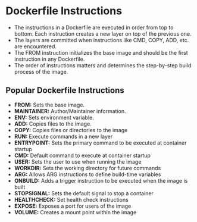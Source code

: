 # Dockerfile Instructions
- The instructions in a Dockerfile are executed in order from top to bottom. Each instruction creates a new layer on top of the previous one.
- The layers are committed when instructions like CMD, COPY, ADD, etc. are encountered.
- The FROM instruction initializes the base image and should be the first instruction in any Dockerfile.
- The order of instructions matters and determines the step-by-step build process of the image.

## Popular Dockerfile Instructions

- **FROM:** Sets the base image.
- **MAINTAINER:** Author/Maintainer information.
- **ENV:** Sets environment variable.
- **ADD:** Copies files to the image.
- **COPY:** Copies files or directories to the image
- **RUN:** Execute commands in a new layer
- **ENTRYPOINT:** Sets the primary command to be executed at container startup
- **CMD:** Default command to execute at container startup
- **USER:** Sets the user to use when running the image
- **WORKDIR:** Sets the working directory for future commands
- **ARG:** Allows ARG instructions to define build-time variables
- **ONBUILD:** Adds a trigger instruction to be executed when the image is built
- **STOPSIGNAL:** Sets the default signal to stop a container
- **HEALTHCHECK:** Set health check instructions
- **EXPOSE:** Exposes a port for users of the image
- **VOLUME:** Creates a mount point within the image